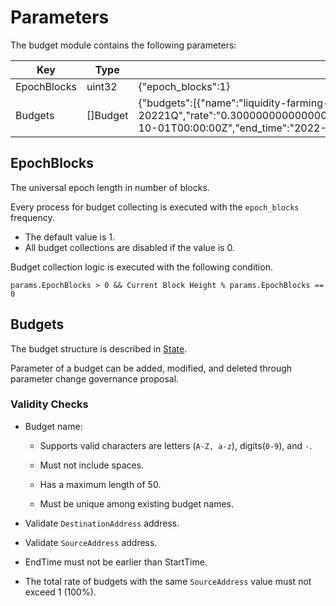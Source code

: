 <!-- order: 6 -->

# Parameters

The budget module contains the following parameters:


| Key         | Type     | Example                                                                                                                                                                                                                                                                                                                 |
|-------------|----------|-------------------------------------------------------------------------------------------------------------------------------------------------------------------------------------------------------------------------------------------------------------------------------------------------------------------------|
| EpochBlocks | uint32   | {"epoch_blocks":1}                                                                                                                                                                                                                                                                                                      |
| Budgets     | []Budget | {"budgets":[{"name":"liquidity-farming-20213Q-20221Q","rate":"0.300000000000000000","source_address":"cosmos17xpfvakm2amg962yls6f84z3kell8c5lserqta","destination_address":"cosmos1228ryjucdpdv3t87rxle0ew76a56ulvnfst0hq0sscd3nafgjpqqkcxcky","start_time":"2021-10-01T00:00:00Z","end_time":"2022-04-01T00:00:00Z"}]} |

## EpochBlocks

The universal epoch length in number of blocks.

Every process for budget collecting is executed with the `epoch_blocks` frequency.

- The default value is 1. 
- All budget collections are disabled if the value is 0. 

Budget collection logic is executed with the following condition. 

```
params.EpochBlocks > 0 && Current Block Height % params.EpochBlocks == 0
```

## Budgets

The budget structure is described in [State](02_state.md).

Parameter of a budget can be added, modified, and deleted through parameter change governance proposal.

### Validity Checks

- Budget name: 

  - Supports valid characters are letters (`A-Z, a-z`), digits(`0-9`), and `-`. 

  - Must not include spaces. 

  - Has a maximum length of 50. 
  
  - Must be unique among existing budget names.

- Validate `DestinationAddress` address.

- Validate `SourceAddress` address.

- EndTime must not be earlier than StartTime.

- The total rate of budgets with the same `SourceAddress` value must not exceed 1 (100%).
